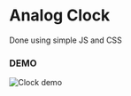 # Analog Clock

Done using simple JS and CSS

### DEMO

![Clock demo](https://s8.gifyu.com/images/analogClock.gif)
